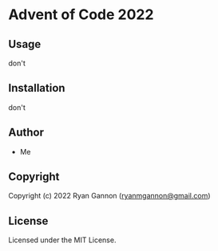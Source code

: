 # Advent of Code 2022

## Usage

don't

## Installation

don't

## Author

* Me

## Copyright

Copyright (c) 2022 Ryan Gannon (ryanmgannon@gmail.com)

## License

Licensed under the MIT License.

